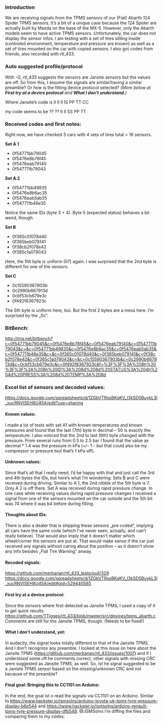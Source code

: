 ### Introduction

We are receiving signals from the TPMS sensors of our (Fiat) Abarth 124 Spider TPMS sensors. It’s a bit of a unique case because the 124 Spider are actually built by Mazda on the base of the MX-5. However, only the Abarth models seem to have active TPMS sensors. Unfortunately, the car does not display the sensor infos. I am testing with a set of tires sitting inside (controled environment, temperature and pressure are known) as well as a set of tires mounted on the car with copied sensors. I also got codes from friends, also recorded with rtl_433.


### Auto suggested profile/protocol

With _-G_, rtl_433 suggests the sensors are Jansite sensors but the values are off. So from this, I assume the signals are similar/having a similar preamble? Or how is the fitting device protocol selected? _(More below at **First try at a device protocol** and **What I don't understand.**)_

Where Jansite’s code is
II II II IS PP TT CC

my code seems to be
?? ?? II II SS PP TT


### Received codes and first notes:

Right now, we have checked 3 cars with 4 sets of tires total = 16 sensors.

**Set A 1**

- 0f54771bb79045
- 0f5476e8b78f45
- 0f5476eab79140
- 0f547711b79043


**Set A 2**

- 0f54771bb49835
- 0f5476e8b6ac35
- 0f5476eab5ab35
- 0f547711b48e35

Notice the same IDs (byte 3 + 4). Byte 5 (expected status) behaves a bit weird, though.


**Set B**

- 0f365c01078d40
- 0f365beb079141
- 0f38cb2f078e42
- 0f365c1a079043

Here, the 5th byte is uniform (07) again. I was surprised that the 2nd byte is different for one of the sensors.


**Set C**

- 0c15590367903b
- 0c2990b667913d
- 0cbf53cb679e3c
- 0f492f8367923c

The 5th byte is uniform here, too. But the first 2 bytes are a mess here. I’m surprised by the „0c“.


### BitBench:
http://triq.net/bitbench?c=0f54771bb79045&c=0f5476e8b78f45&c=0f5476eab79140&c=0f547711b79043&c=&c=0f54771bb49835&c=0f5476e8b6ac35&c=0f5476eab5ab35&c=0f547711b48e35&c=&c=0f365c01078d40&c=0f365beb079141&c=0f38cb2f078e42&c=0f365c1a079043&c=&c=0c15590367903b&c=0c2990b667913d&c=0cbf53cb679e3c&c=0f492f8367923c&f=%3F%3F%3A%208h%20%3F%3F%3A%208h%20ID%3A%208d%208d%20STATUS%3A%204h%204d%20PRESS%3A%208d%20TEMP%3A%208d


### Excel list of sensors and decoded values:
https://docs.google.com/spreadsheets/d/1ZGbVTRssBKqKV_I3kSD5BuykL3l_xucRNVISEH8U45A/edit?usp=sharing


#### Known values:

I made a lot of tests with set A1 with known temperatures and known pressures and found that the last (7th) byte in decimal – 50 is exactly the temperature.
I also noticed that the 2nd to last (6th) byte changed with the pressure. From several runs from 0.5 to 2.5 bar I found that the value as decimal * 1.4 was the pressure in kPa (+/- 1 – but that could also be my compressor or pressure tool that’s 1 kPa off).


#### Unknown values:
Since that’s all that I really need, I’d be happy with that and just call the 3rd and 4th bytes the IDs, but here’s what I’m wondering:
Sets B and C were received during driving. Similar to A 1, the 2nd nibble of the 5th byte is 7. Only A 2 is off there. Set A was received during rapid pressure change.
In one case while receiving values during rapid pressure changes I received a signal from one of the sensors mounted on the car outside and the 5th bit was 74 where it was b4 before during filling.


#### Thoughts about IDs:
There is also a dealer that is shipping these sensors „pre coded“, implying all cars have the same code (which I’ve never seen, actually, and can’t really believe). That would also imply that it doesn’t matter which wheel/corner the sensors are put at. That would make sense if the car just received any signals without caring about the position – as it doesn’t show any info besides „Flat Tire Warning“ anway.


#### Recoded signals:
https://github.com/merbanan/rtl_433_tests/pull/329
https://docs.google.com/spreadsheets/d/1ZGbVTRssBKqKV_I3kSD5BuykL3l_xucRNVISEH8U45A/edit#gid=529440585


#### First try at a device protocol:
Since the sensors where first detected as Jansite TPMS, I used a copy of it to get quick results:
https://github.com/TTigges/rtl_433/blob/master/src/devices/tpms_abarth.c
Comments are still for  the Jansite TPMS, though. (Needs to be fixed!)


#### What I don’t understand, yet:
In audacity, the signal looks totally different to that of the Jansite TPMS. And I don’t recognize any preamble. I looked at this issue on here about the Jansite TPMS (https://github.com/merbanan/rtl_433/issues/1007) and if I understood some oft he comments correct, other signals with missing CRC were suggested as Jansite TPMS, as well.
So, ist he signal suggested to be a Janiste TPMS sensor based on the missing/unknown CRC and not because of the preamble?


#### Final goal: Bringing this to CC1101 on Arduino:
In the end, the goal ist o read the signals via CC1101 on an Arduino. Similar to https://www.hackster.io/jsmsolns/arduino-toyota-uk-tpms-tyre-pressure-display-b6e544 and https://www.hackster.io/jsmsolns/arduino-renault-tpms-tyre-pressure-display-dfb548. @JSMSolns
I’m diffing the files and comparing them to my codes.